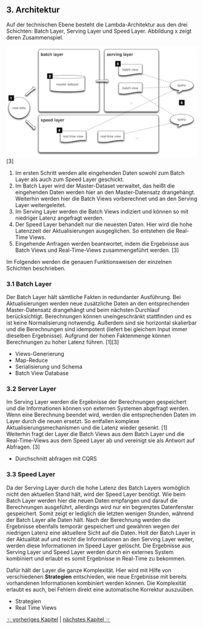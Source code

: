 ## 3. Architektur
Auf der technischen Ebene besteht die Lambda-Architektur aus den drei Schichten: Batch Layer, Serving Layer und Speed Layer. Abbildung x zeigt deren Zusammenspiel.  

![Alt-Text](/images/layers.png)[3]  

1. Im ersten Schritt werden alle eingehenden Daten sowohl zum Batch Layer als auch zum Speed Layer geschickt.
2. Im Batch Layer wird der Master-Dataset verwaltet, das heißt die eingehenden Daten werden hier an den Master-Datensatz drangehängt. Weiterhin werden hier die Batch Views vorberechnet und an den Serving Layer weitergeleitet.
3. Im Serving Layer werden die Batch Views indiziert und können so mit niedriger Latenz angefragt werden.
4. Der Speed Layer behandelt nur die neuesten Daten. Hier wird die hohe Latenzzeit der Aktualisierungen ausgeglichen. So entstehen die Real-Time Views.
5. Eingehende Anfragen werden beantwortet, indem die Ergebnisse aus Batch Views und Real-Time-Views zusammengeführt werden. [3]


Im Folgenden werden die genauen Funktionsweisen der einzelnen Schichten beschrieben.

### 3.1 Batch Layer
Der Batch Layer hält sämtliche Fakten in redundanter Ausführung. Bei Aktualisierungen werden neue zusätzliche Daten an den entsprechenden Master-Datensatz drangehängt und beim nächsten Durchlauf berücksichtigt. Berechnungen können uneingeschränkt stattfinden und es ist keine Normalisierung notwendig. Außerdem sind sie horizontal skalierbar und die Berechnungen sind idempotent (liefert bei gleichem Input immer dieselben Ergebnisse). Aufgrund der hohen Faktenmenge können Berechnungen zu hoher Latenz führen. [1][3]  

- Views-Generierung  
- Map-Reduce  
- Serialisierung und Schema  
- Batch View Database

### 3.2 Server Layer
Im Serving Layer werden die Ergebnisse der Berechnungen gespeichert und die Informationen können von externen Systemen abgefragt werden. Wenn eine Berechnung beendet wird, werden die entsprechenden Daten im Layer durch die neuen ersetzt. So entfallen komplexe Aktualisierungsmechanismen und die Latenz wieder gesenkt. [1]  
Weiterhin fragt der Layer die Batch Views aus dem Batch Layer und die Real-Time-Views aus dem Speed Layer ab und vereinigt sie als Antwort auf Abfragen. [3]  

- Durchschnitt abfragen mit CQRS

### 3.3 Speed Layer
Da der Serving Layer durch die hohe Latenz des Batch Layers womöglich nicht den aktuellen Stand hält, wird der Speed Layer benötigt. Wie beim Batch Layer werden hier die neuen Daten empfangen und darauf die Berechnungen ausgeführt, allerdings wird nur ein begrenztes Datenfenster gespeichert. Somit zeigt er lediglich die letzten wenigen Stunden, während der Batch Layer alle Daten hält. Nach der Berechnung werden die Ergebnisse ebenfalls temporär gespeichert und gewähren wegen der niedrigen Latenz eine aktuellere Sicht auf die Daten. Holt der Batch Layer in der Aktualität auf und reicht die Informationen an den Serving Layer weiter, werden diese Informationen im Speed Layer gelöscht. Die Ergebnisse aus Serving Layer und Speed Layer werden durch ein externes System kombiniert und erlaubt es somit Ergebnisse in Real-Time zu bekommen.  

Dafür hält der Layer die ganze Komplexität. Hier wird mit Hilfe von verschiedenen __Strategien__ entschieden, wie neue Ergebnisse mit bereits vorhandenen Informationen kombiniert werden können. Die Komplexität erlaubt es auch, bei Fehlern direkt eine automatische Korrektur auszuüben.  

- Strategien  
- Real Time Views

[☜ vorheriges Kapitel](2_Grundlagen.md)
   |   [nächstes Kapitel ☞](4_Praxis.md)